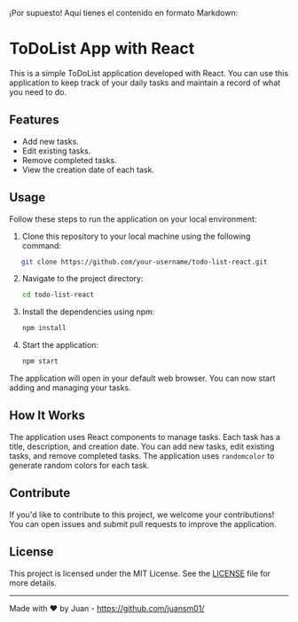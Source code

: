 ¡Por supuesto! Aquí tienes el contenido en formato Markdown:

# ToDoList App with React

This is a simple ToDoList application developed with React. You can use this application to keep track of your daily tasks and maintain a record of what you need to do.

## Features

- Add new tasks.
- Edit existing tasks.
- Remove completed tasks.
- View the creation date of each task.

## Usage

Follow these steps to run the application on your local environment:

1. Clone this repository to your local machine using the following command:

```bash
   git clone https://github.com/your-username/todo-list-react.git
```

2. Navigate to the project directory:
    
    ```bash
    cd todo-list-react
    ```
    
3. Install the dependencies using npm:
    
    ```bash
    npm install
    ```
    
4. Start the application:
    
    ```bash
    npm start
    ```
    

The application will open in your default web browser. You can now start adding and managing your tasks.

## How It Works

The application uses React components to manage tasks. Each task has a title, description, and creation date. You can add new tasks, edit existing tasks, and remove completed tasks. The application uses `randomcolor` to generate random colors for each task.

## Contribute

If you'd like to contribute to this project, we welcome your contributions! You can open issues and submit pull requests to improve the application.

## License

This project is licensed under the MIT License. See the [LICENSE](LICENSE) file for more details.

* * *

Made with ❤️ by Juan  - https://github.com/juansm01/
